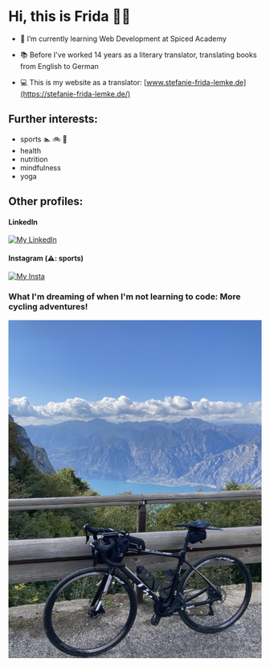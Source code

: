 # Hi, this is Frida 🏳️‍🌈


- 🌱 I’m currently learning Web Development at Spiced Academy
  
- 📚 Before I've worked 14 years as a literary translator, translating books from English to German
- 💻 This is my website as a translator: [www.stefanie-frida-lemke.de](https://stefanie-frida-lemke.de/)

## Further interests:
- sports 🏊 🚲 🏃 
- health
- nutrition
- mindfulness
- yoga
  
## Other profiles:
#### LinkedIn

[![My LinkedIn](https://skillicons.dev/icons?i=linkedin)](https://skillicons.dev,https://www.linkedin.com/in/frida-lemke-4b3147234/)
  
#### Instagram (⚠️: sports)

[![My Insta](https://skillicons.dev/icons?i=instagram)](https://skillicons.dev,https://www.instagram.com/frida_unterwegs/)

### What I'm dreaming of when I'm not learning to code: More cycling adventures!

![cycling picture](IMG9033.jpg)


  

